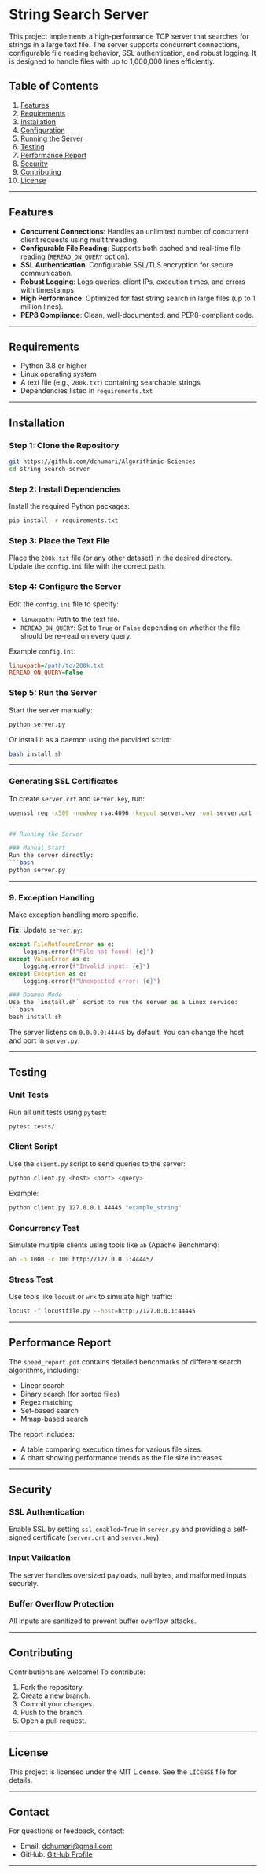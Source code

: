 # String Search Server

This project implements a high-performance TCP server that searches for strings in a large text file. The server supports concurrent connections, configurable file reading behavior, SSL authentication, and robust logging. It is designed to handle files with up to 1,000,000 lines efficiently.

## Table of Contents
1. [Features](#features)
2. [Requirements](#requirements)
3. [Installation](#installation)
4. [Configuration](#configuration)
5. [Running the Server](#running-the-server)
6. [Testing](#testing)
7. [Performance Report](#performance-report)
8. [Security](#security)
9. [Contributing](#contributing)
10. [License](#license)

---

## Features
- **Concurrent Connections**: Handles an unlimited number of concurrent client requests using multithreading.
- **Configurable File Reading**: Supports both cached and real-time file reading (`REREAD_ON_QUERY` option).
- **SSL Authentication**: Configurable SSL/TLS encryption for secure communication.
- **Robust Logging**: Logs queries, client IPs, execution times, and errors with timestamps.
- **High Performance**: Optimized for fast string search in large files (up to 1 million lines).
- **PEP8 Compliance**: Clean, well-documented, and PEP8-compliant code.

---

## Requirements
- Python 3.8 or higher
- Linux operating system
- A text file (e.g., `200k.txt`) containing searchable strings
- Dependencies listed in `requirements.txt`

---

## Installation

### Step 1: Clone the Repository
```bash
git https://github.com/dchumari/Algorithimic-Sciences
cd string-search-server
```

### Step 2: Install Dependencies
Install the required Python packages:
```bash
pip install -r requirements.txt
```

### Step 3: Place the Text File
Place the `200k.txt` file (or any other dataset) in the desired directory. Update the `config.ini` file with the correct path.

### Step 4: Configure the Server
Edit the `config.ini` file to specify:
- `linuxpath`: Path to the text file.
- `REREAD_ON_QUERY`: Set to `True` or `False` depending on whether the file should be re-read on every query.

Example `config.ini`:
```ini
linuxpath=/path/to/200k.txt
REREAD_ON_QUERY=False
```

### Step 5: Run the Server
Start the server manually:
```bash
python server.py
```
Or install it as a daemon using the provided script:
```bash
bash install.sh
```
---

### Generating SSL Certificates
To create `server.crt` and `server.key`, run:
```bash
openssl req -x509 -newkey rsa:4096 -keyout server.key -out server.crt -days 365 -nodes


## Running the Server

### Manual Start
Run the server directly:
```bash
python server.py
```


---

### **9. Exception Handling**
Make exception handling more specific.

**Fix:**
Update `server.py`:
```python
except FileNotFoundError as e:
    logging.error(f"File not found: {e}")
except ValueError as e:
    logging.error(f"Invalid input: {e}")
except Exception as e:
    logging.error(f"Unexpected error: {e}")

### Daemon Mode
Use the `install.sh` script to run the server as a Linux service:
```bash
bash install.sh
```

The server listens on `0.0.0.0:44445` by default. You can change the host and port in `server.py`.

---

## Testing

### Unit Tests
Run all unit tests using `pytest`:
```bash
pytest tests/
```

### Client Script
Use the `client.py` script to send queries to the server:
```bash
python client.py <host> <port> <query>
```
Example:
```bash
python client.py 127.0.0.1 44445 "example_string"
```

### Concurrency Test
Simulate multiple clients using tools like `ab` (Apache Benchmark):
```bash
ab -n 1000 -c 100 http://127.0.0.1:44445/
```

### Stress Test
Use tools like `locust` or `wrk` to simulate high traffic:
```bash
locust -f locustfile.py --host=http://127.0.0.1:44445
```

---

## Performance Report

The `speed_report.pdf` contains detailed benchmarks of different search algorithms, including:
- Linear search
- Binary search (for sorted files)
- Regex matching
- Set-based search
- Mmap-based search

The report includes:
- A table comparing execution times for various file sizes.
- A chart showing performance trends as the file size increases.

---

## Security

### SSL Authentication
Enable SSL by setting `ssl_enabled=True` in `server.py` and providing a self-signed certificate (`server.crt` and `server.key`).

### Input Validation
The server handles oversized payloads, null bytes, and malformed inputs securely.

### Buffer Overflow Protection
All inputs are sanitized to prevent buffer overflow attacks.

---

## Contributing

Contributions are welcome! To contribute:
1. Fork the repository.
2. Create a new branch.
3. Commit your changes.
4. Push to the branch.
5. Open a pull request.

---

## License

This project is licensed under the MIT License. See the `LICENSE` file for details.

---

## Contact

For questions or feedback, contact:
- Email: dchumari@gmail.com
- GitHub: [GitHub Profile](https://github.com/dchumari)

---



```
